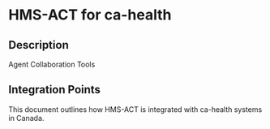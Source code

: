 # HMS-ACT for ca-health

## Description

Agent Collaboration Tools

## Integration Points

This document outlines how HMS-ACT is integrated with ca-health systems in Canada.

